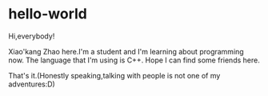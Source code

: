 #  hello-world

Hi,everybody!

Xiao'kang Zhao here.I'm a student and I'm learning about programming now.
The language that I'm using is C++.
Hope I can find some friends here.

That's it.(Honestly speaking,talking with people is not one of my adventures:D)
